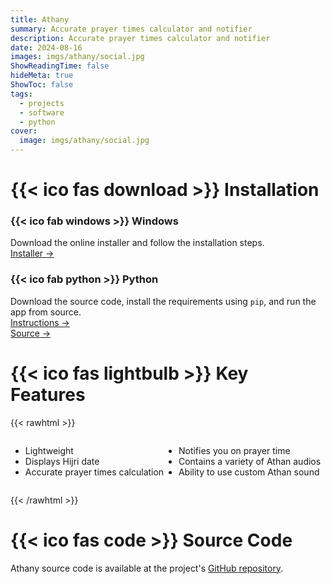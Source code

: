 ```yaml
---
title: Athany
summary: Accurate prayer times calculator and notifier
description: Accurate prayer times calculator and notifier
date: 2024-08-16
images: imgs/athany/social.jpg
ShowReadingTime: false
hideMeta: true
ShowToc: false
tags:
  - projects
  - software
  - python
cover:
  image: imgs/athany/social.jpg
---
```


# <span class="fa-centered">{{< ico fas download >}}</span> Installation

<div class="grid-container">
<div class="grid-item">

### <span class="fa-centered">{{< ico fab windows >}}</span> **Windows**

Download the online installer and follow the installation steps.  
[Installer →](https://github.com/0xzer0x/quran-companion/releases/download/v1.1.9/qc_online_installer_x64_win.exe)

</div>
<div class="grid-item">

### <span class="fa-centered">{{< ico fab python >}}</span> **Python**

Download the source code, install the requirements using `pip`, and run the app from source.<br/>
[Instructions →](https://github.com/0xzer0x/athany?tab=readme-ov-file#installation)<br/>
[Source →](https://github.com/0xzer0x/athany/archive/refs/tags/1.2.1-stable.zip)

</div>
</div>

# <span class="fa-centered">{{< ico fas lightbulb >}}</span> Key Features

{{< rawhtml >}}

<div style="display: flex;">
    <div>
      <ul>
        <li>Lightweight</li>
        <li>Displays Hijri date</li>
        <li>Accurate prayer times calculation</li>
      </ul>
    </div>
    <div>
      <ul>
        <li>Notifies you on prayer time</li>
        <li>Contains a variety of Athan audios</li>
        <li>Ability to use custom Athan sound</li>
      </ul>
    </div>
</div>

{{< /rawhtml >}}

# <span class="fa-centered">{{< ico fas code >}}</span> Source Code

Athany source code is available at the project's [GitHub repository](https://github.com/0xzer0x/athany).
